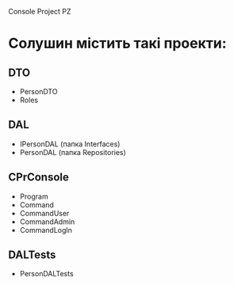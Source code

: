 Console Project PZ

Солушин містить такі проекти:
=====================

DTO 
-----------------------------------
* PersonDTO
* Roles

DAL 
-----------------------------------
* IPersonDAL (папка Interfaces)
* PersonDAL (папка Repositories)

CPrConsole 
-----------------------------------
* Program
* Command
* CommandUser
* CommandAdmin
* CommandLogIn

DALTests
-----------------------------------
* PersonDALTests
